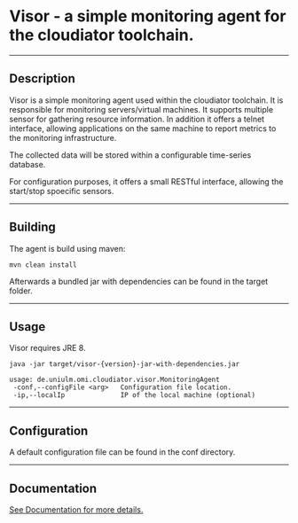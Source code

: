 ﻿# Visor - a simple monitoring agent for the cloudiator toolchain.
***
## Description

Visor is a simple monitoring agent used within the cloudiator toolchain. It is responsible
for monitoring servers/virtual machines. It supports multiple sensor for gathering resource information. In addition it offers a telnet interface, allowing applications on the same machine to report metrics to the monitoring infrastructure.

The collected data will be stored within a configurable time-series database.

For configuration purposes, it offers a small RESTful interface, allowing the start/stop spoecific sensors.

***
## Building
The agent is build using maven:
```
mvn clean install
```
Afterwards a bundled jar with dependencies can be found in the target folder.
***
## Usage
Visor requires JRE 8.
```
java -jar target/visor-{version}-jar-with-dependencies.jar
```
```
usage: de.uniulm.omi.cloudiator.visor.MonitoringAgent
 -conf,--configFile <arg>   Configuration file location.
 -ip,--localIp              IP of the local machine (optional)
```
***
## Configuration
A default configuration file can be found in the conf directory.
***
## Documentation
[See Documentation for more details.](documentation/README.md)

